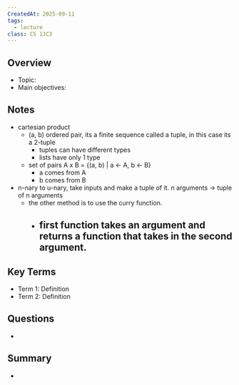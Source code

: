 ```yaml
---
CreatedAt: 2025-09-11
tags:
  - lecture
class: CS 1JC3
---
```

## Overview
- Topic:
- Main objectives:

## Notes
- cartesian product
	- (a, b) ordered pair, its a finite sequence called a tuple, in this case its a 2-tuple
		- tuples can have different types
		- lists have only 1 type
	- set of pairs A x B = {(a, b) | a <- A, b <- B}
		- a comes from A
		- b comes from B
- n-nary to u-nary, take inputs and make a tuple of it. n arguments -> tuple of n arguments
	- the other method is to use the curry function. 
		- first function takes an argument and returns a function that takes in the second argument.
			- 
## Key Terms
- Term 1: Definition
- Term 2: Definition

## Questions
- 

## Summary
- 
